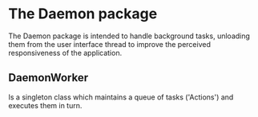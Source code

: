 # The Daemon package

The Daemon package is intended to handle background tasks, unloading them from the user interface thread to improve the perceived responsiveness of the application.

## DaemonWorker

Is a singleton class which maintains a queue of tasks ('Actions') and executes them in turn. 
